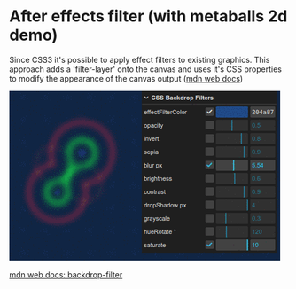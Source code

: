 # After effects filter (with metaballs 2d demo)

Since CSS3 it's possible to apply effect filters to existing graphics. This approach adds a 'filter-layer' onto the canvas and uses it's CSS properties to modify the appearance of the canvas output ([mdn web docs](https://developer.mozilla.org/en-US/docs/Web/CSS/backdrop-filter))

![CSS backdrop-filter effects](../../screenshots/screenshot-20240723-after-effects-filter-0-input-dark.png)

[mdn web docs: backdrop-filter](https://developer.mozilla.org/en-US/docs/Web/CSS/backdrop-filter)
